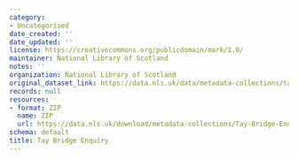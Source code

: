```yaml
---
category:
- Uncategorised
date_created: ''
date_updated: ''
license: https://creativecommons.org/publicdomain/mark/1.0/
maintainer: National Library of Scotland
notes: ''
organization: National Library of Scotland
original_dataset_link: https://data.nls.uk/data/metadata-collections/tay-bridge-enquiry/
records: null
resources:
- format: ZIP
  name: ZIP
  url: https://data.nls.uk/download/metadata-collections/Tay-Bridge-Enquiry.zip
schema: default
title: Tay Bridge Enquiry
---
```

